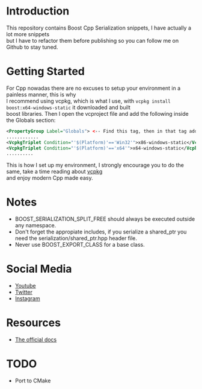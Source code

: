 ﻿# Introduction
This repository contains Boost Cpp Serialization snippets, I have actually a lot more snippets<br>
but I have to refactor them before publishing so you can follow me on Github to stay tuned.

# Getting Started
For Cpp nowadas there are no excuses to setup your environment in a painless manner, this is why<br>
I recommend using vcpkg, which is what I use, with `vcpkg install boost:x64-windows-static` it downloaded and built<br>
boost libraries. Then I open the vcproject file and add the following inside the Globals section:
```xml
<PropertyGroup Label="Globals"> <-- Find this tag, then in that tag add the two VcpkgTriplet tags-->
............
<VcpkgTriplet Condition="'$(Platform)'=='Win32'">x86-windows-static</VcpkgTriplet>
<VcpkgTriplet Condition="'$(Platform)'=='x64'">x64-windows-static</VcpkgTriplet>
..........
```

This is how I set up my environment, I strongly encourage you to do the same, take a time reading about [vcpkg](https://github.com/microsoft/vcpkg)<br>
and enjoy modern Cpp made easy.

# Notes
- BOOST_SERIALIZATION_SPLIT_FREE should always be executed outside any namespace.
- Don't forget the appropiate includes, if you serialize a shared_ptr<T> you need the serialization/shared_ptr.hpp
header file.
- Never use BOOST_EXPORT_CLASS for a base class.

# Social Media
- [Youtube](https://youtube.com/Melardev)
- [Twitter](https://twitter.com/@melardev)
- [Instagram](https://instagram.com/melar_dev)

# Resources
- [The official docs](https://www.boost.org/doc/libs/1_69_0/libs/serialization/example/)
# TODO
- Port to CMake